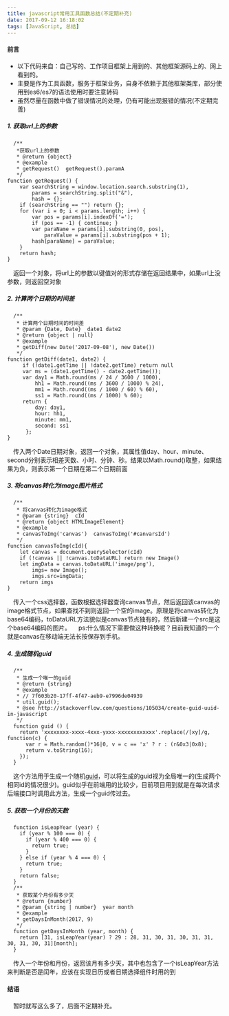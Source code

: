 ```yaml
---
title: javascript常用工具函数总结(不定期补充)
date: 2017-09-12 16:18:02
tags: [JavaScript, 总结]
---
```

#### 前言
* 以下代码来自：自己写的、工作项目框架上用到的、其他框架源码上的、网上看到的。
* 主要是作为工具函数，服务于框架业务，自身不依赖于其他框架类库，部分使用到es6/es7的语法使用时要注意转码
* 虽然尽量在函数中做了错误情况的处理，仍有可能出现报错的情况(不定期完善)
##### 1. 获取url上的参数
```
  /**
   *获取url上的参数
   * @return {object}
   * @example
   * getRequest()  getRequest().paramA
   */
function getRequest() {
    var searchString = window.location.search.substring(1),
        params = searchString.split("&"),
        hash = {};
    if (searchString == "") return {};
    for (var i = 0; i < params.length; i++) {
        var pos = params[i].indexOf('=');
        if (pos == -1) { continue; }
        var paraName = params[i].substring(0, pos),
            paraValue = params[i].substring(pos + 1);
        hash[paraName] = paraValue;
    }
    return hash;
}
```
 返回一个对象，将url上的参数以键值对的形式存储在返回结果中，如果url上没参数，则返回空对象
##### 2. 计算两个日期的时间差
```
  /**
   * 计算两个日期时间的时间差
   * @param {Date, Date}  date1 date2
   * @return {object | null} 
   * @example
   * getDiff(new Date('2017-09-08'), new Date())
   */
function getDiff(date1, date2) {
     if (!date1.getTime || !date2.getTime) return null
     var ms = (date1.getTime() - date2.getTime());
     var day1 = Math.round(ms / 24 / 3600 / 1000),
         hh1 = Math.round((ms / 3600 / 1000) % 24),
         mm1 = Math.round((ms / 1000 / 60) % 60),
         ss1 = Math.round((ms / 1000) % 60);
     return {
         day: day1,
         hour: hh1,
         minute: mm1,
         second: ss1
      };
}
```
 传入两个Date日期对象，返回一个对象，其属性值day、hour、minute、second分别表示相差天数、小时、分钟、秒。结果以Math.round()取整，如果结果为负，则表示第一个日期在第二个日期前面
##### 3. 将canvas转化为image图片格式
```
  /**
   * 将canvas转化为image格式
   * @param {string}  cId
   * @return {object HTMLImageElement} 
   * @example
   * canvasToImg('canvas')  canvasToImg('#canvarsId')
   */
function canvasToImg(cId){
    let canvas = document.querySelector(cId)
    if (!canvas || !canvas.toDataURL) return new Image()
    let imgData = canvas.toDataURL('image/png'),
        imgs= new Image();
        imgs.src=imgData;
    return imgs
}
```
 传入一个css选择器，函数根据选择器查询canvas节点，然后返回该canvas的image格式节点，如果查找不到则返回一个空的image。原理是将canvas转化为base64编码，toDataURL方法貌似是canvas节点独有的，然后新建一个src是这个base64编码的图片。
 ps:什么情况下需要做这种转换呢？目前我知道的一个就是canvas在移动端无法长按保存到手机。
##### 4. 生成随机guid
```
  /**
   * 生成一个唯一的guid
   * @return {string}
   * @example
   * // 7f603b20-17ff-4f47-aeb9-e7996de04939
   * util.guid();
   * @see http://stackoverflow.com/questions/105034/create-guid-uuid-in-javascript
   */
  function guid () {
    return 'xxxxxxxx-xxxx-4xxx-yxxx-xxxxxxxxxxxx'.replace(/[xy]/g, function(c) {
      var r = Math.random()*16|0, v = c == 'x' ? r : (r&0x3|0x8);
      return v.toString(16);
    });
  }
```
 这个方法用于生成一个随机[guid](https://baike.baidu.com/item/GUID/3352285?fr=aladdin)，可以将生成的guid视为全局唯一的(生成两个相同id的情况很少)。guid似乎在前端用的比较少，目前项目用到就是在每次请求后端接口时调用此方法，生成一个guid传过去。
##### 5. 获取一个月份的天数
```
  function isLeapYear (year) {
    if (year % 100 === 0) {
      if (year % 400 === 0) {
        return true;
      }
    } else if (year % 4 === 0) {
      return true;
    }
    return false;
  }
  /**
   * 获取某个月份有多少天
   * @return {number}
   * @param {string | number}  year month
   * @example
   * getDaysInMonth(2017, 9)
   */
  function getDaysInMonth (year, month) {
    return [31, isLeapYear(year) ? 29 : 28, 31, 30, 31, 30, 31, 31, 30, 31, 30, 31][month];
  }
```
 传入一个年份和月份，返回该月有多少天，其中也包含了一个isLeapYear方法来判断是否是闰年，应该在实现日历或者日期选择组件时用的到
#### 结语
 暂时就写这么多了，后面不定期补充。